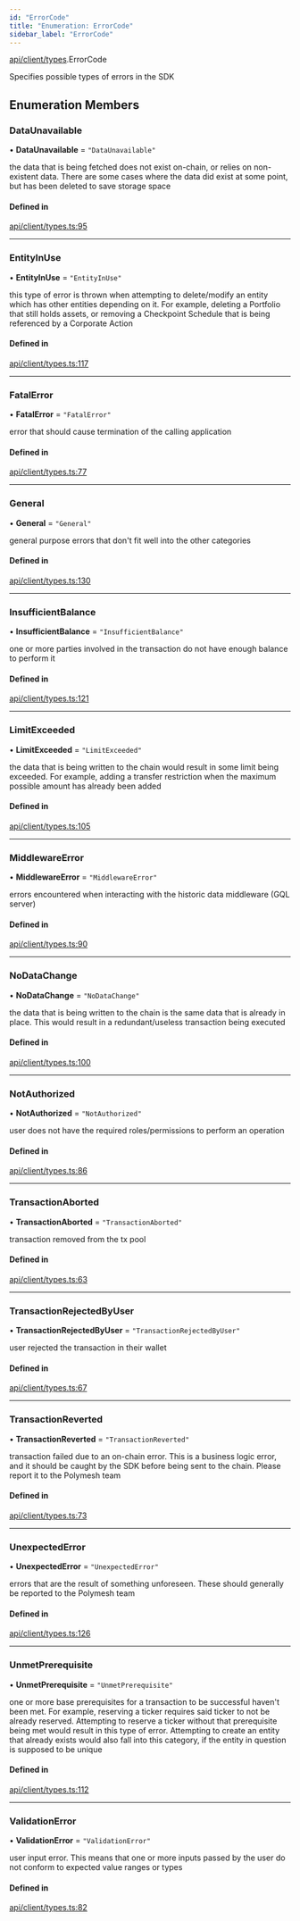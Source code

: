 ```yaml
---
id: "ErrorCode"
title: "Enumeration: ErrorCode"
sidebar_label: "ErrorCode"
---
```


[api/client/types](../../../../../modules/API/Client/Types/Types.md).ErrorCode

Specifies possible types of errors in the SDK

## Enumeration Members

### DataUnavailable

• **DataUnavailable** = ``"DataUnavailable"``

the data that is being fetched does not exist on-chain, or relies on non-existent data. There are
  some cases where the data did exist at some point, but has been deleted to save storage space

#### Defined in

[api/client/types.ts:95](https://github.com/PolymeshAssociation/polymesh-sdk/blob/978e4ded6/src/api/client/types.ts#L95)

___

### EntityInUse

• **EntityInUse** = ``"EntityInUse"``

this type of error is thrown when attempting to delete/modify an entity which has other entities depending on it. For example, deleting
  a Portfolio that still holds assets, or removing a Checkpoint Schedule that is being referenced by a Corporate Action

#### Defined in

[api/client/types.ts:117](https://github.com/PolymeshAssociation/polymesh-sdk/blob/978e4ded6/src/api/client/types.ts#L117)

___

### FatalError

• **FatalError** = ``"FatalError"``

error that should cause termination of the calling application

#### Defined in

[api/client/types.ts:77](https://github.com/PolymeshAssociation/polymesh-sdk/blob/978e4ded6/src/api/client/types.ts#L77)

___

### General

• **General** = ``"General"``

general purpose errors that don't fit well into the other categories

#### Defined in

[api/client/types.ts:130](https://github.com/PolymeshAssociation/polymesh-sdk/blob/978e4ded6/src/api/client/types.ts#L130)

___

### InsufficientBalance

• **InsufficientBalance** = ``"InsufficientBalance"``

one or more parties involved in the transaction do not have enough balance to perform it

#### Defined in

[api/client/types.ts:121](https://github.com/PolymeshAssociation/polymesh-sdk/blob/978e4ded6/src/api/client/types.ts#L121)

___

### LimitExceeded

• **LimitExceeded** = ``"LimitExceeded"``

the data that is being written to the chain would result in some limit being exceeded. For example, adding a transfer
  restriction when the maximum possible amount has already been added

#### Defined in

[api/client/types.ts:105](https://github.com/PolymeshAssociation/polymesh-sdk/blob/978e4ded6/src/api/client/types.ts#L105)

___

### MiddlewareError

• **MiddlewareError** = ``"MiddlewareError"``

errors encountered when interacting with the historic data middleware (GQL server)

#### Defined in

[api/client/types.ts:90](https://github.com/PolymeshAssociation/polymesh-sdk/blob/978e4ded6/src/api/client/types.ts#L90)

___

### NoDataChange

• **NoDataChange** = ``"NoDataChange"``

the data that is being written to the chain is the same data that is already in place. This would result
  in a redundant/useless transaction being executed

#### Defined in

[api/client/types.ts:100](https://github.com/PolymeshAssociation/polymesh-sdk/blob/978e4ded6/src/api/client/types.ts#L100)

___

### NotAuthorized

• **NotAuthorized** = ``"NotAuthorized"``

user does not have the required roles/permissions to perform an operation

#### Defined in

[api/client/types.ts:86](https://github.com/PolymeshAssociation/polymesh-sdk/blob/978e4ded6/src/api/client/types.ts#L86)

___

### TransactionAborted

• **TransactionAborted** = ``"TransactionAborted"``

transaction removed from the tx pool

#### Defined in

[api/client/types.ts:63](https://github.com/PolymeshAssociation/polymesh-sdk/blob/978e4ded6/src/api/client/types.ts#L63)

___

### TransactionRejectedByUser

• **TransactionRejectedByUser** = ``"TransactionRejectedByUser"``

user rejected the transaction in their wallet

#### Defined in

[api/client/types.ts:67](https://github.com/PolymeshAssociation/polymesh-sdk/blob/978e4ded6/src/api/client/types.ts#L67)

___

### TransactionReverted

• **TransactionReverted** = ``"TransactionReverted"``

transaction failed due to an on-chain error. This is a business logic error,
  and it should be caught by the SDK before being sent to the chain.
  Please report it to the Polymesh team

#### Defined in

[api/client/types.ts:73](https://github.com/PolymeshAssociation/polymesh-sdk/blob/978e4ded6/src/api/client/types.ts#L73)

___

### UnexpectedError

• **UnexpectedError** = ``"UnexpectedError"``

errors that are the result of something unforeseen.
  These should generally be reported to the Polymesh team

#### Defined in

[api/client/types.ts:126](https://github.com/PolymeshAssociation/polymesh-sdk/blob/978e4ded6/src/api/client/types.ts#L126)

___

### UnmetPrerequisite

• **UnmetPrerequisite** = ``"UnmetPrerequisite"``

one or more base prerequisites for a transaction to be successful haven't been met. For example, reserving a ticker requires
  said ticker to not be already reserved. Attempting to reserve a ticker without that prerequisite being met would result in this
  type of error. Attempting to create an entity that already exists would also fall into this category,
  if the entity in question is supposed to be unique

#### Defined in

[api/client/types.ts:112](https://github.com/PolymeshAssociation/polymesh-sdk/blob/978e4ded6/src/api/client/types.ts#L112)

___

### ValidationError

• **ValidationError** = ``"ValidationError"``

user input error. This means that one or more inputs passed by the user
  do not conform to expected value ranges or types

#### Defined in

[api/client/types.ts:82](https://github.com/PolymeshAssociation/polymesh-sdk/blob/978e4ded6/src/api/client/types.ts#L82)
